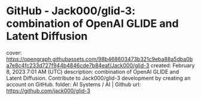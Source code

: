 # GitHub - Jack000/glid-3: combination of OpenAI GLIDE and Latent Diffusion

cover: https://opengraph.githubassets.com/98b468603473b321c9eba88a5dba0ba7e8c4fc233d727f944b4846cde7b84eaf/Jack000/glid-3
created: February 8, 2023 7:01 AM (UTC)
description: combination of OpenAI GLIDE and Latent Diffusion. Contribute to Jack000/glid-3 development by creating an account on GitHub.
folder: AI Systems / AI | Github
url: https://github.com/jack000/glid-3